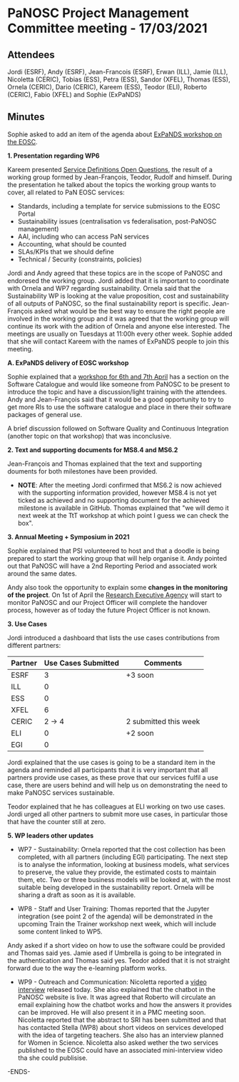 PaNOSC Project Management Committee meeting - 17/03/2021 
========================================================


Attendees
-------
Jordi (ESRF), Andy (ESRF), Jean-Francois (ESRF), Erwan (ILL), Jamie (ILL), Nicoletta (CERIC), Tobias (ESS), Petra (ESS), Sandor (XFEL), Thomas (ESS), Ornela (CERIC), Dario (CERIC), Kareem (ESS), Teodor (ELI), Roberto (CERIC), Fabio (XFEL) and Sophie (ExPaNDS)


Minutes
-------	

Sophie asked to add an item of the agenda about [ExPaNDS workshop on the EOSC](https://indico.desy.de/event/29297/).

**1. Presentation regarding WP6**

Kareem presented [Service Definitions Open Questions](https://github.com/panosc-eu/panosc/blob/master/Work%20Packages/WP6%20EOSC%20Integration/Service%20Definition/Service%20Definition%20-%20%20PMC%20-%20v2.pptx), the result of a working group formed by Jean-François, Teodor, Rudolf and himself. During the presentation he talked about the topics the working group wants to cover, all related to PaN EOSC services:
* Standards, including a template for service submissions to the EOSC Portal
* Sustainability issues (centralisation vs federalisation, post-PaNOSC management)
* AAI, including who can access PaN services
* Accounting, what should be counted
* SLAs/KPIs that we should define
* Technical / Security (constraints, policies)

Jordi and Andy agreed that these topics are in the scope of PaNOSC and endoresed the working group. Jordi added that it is important to coordinate with Ornela and WP7 regarding sustainability. Ornela said that the Sustainability WP is looking at the value proposition, cost and sustainability of all outputs of PaNOSC, so the final sustainability report is specific. Jean-François asked what would be the best way to ensure the right people are involved in the working group and it was agreed that the working group will continue its work with the adition of Ornela and anyone else interested. The meetings are usually on Tuesdays at 11:00h every other week. Sophie added that she will contact Kareem with the names of ExPaNDS people to join this meeting.

**A. ExPaNDS delivery of EOSC workshop**

Sophie explained that a [workshop for 6th and 7th April](https://indico.desy.de/event/29297/) has a section on the Software Catalogue and would like someone from PaNOSC to be present to introduce the topic and have a discussion/light training with the attendees.  Andy and Jean-François said that it would be a good opportunity to try to get more RIs to use the software catalogue and place in there their software packages of general use.

A brief discussion followed on Software Quality and Continuous Integration (another topic on that workshop) that was inconclusive.


**2. Text and supporting documents for MS8.4 and MS6.2**

Jean-François and Thomas explained that the text and supporting douments for both milestones have been provided.

* **NOTE**: After the meeting Jordi confirmed that MS6.2 is now achieved with the supporting information provided, however MS8.4 is not yet ticked as achieved and no supporting document for the achieved milestone is available in GitHub. Thomas explained that "we will demo it next week at the TtT workshop at which point I guess we can check the box". 


**3. Annual Meeting + Symposium in 2021**

Sophie explained that PSI volunteered to host and that a doodle is being prepared to start the working group that will help organise it. Andy pointed out that PaNOSC will have a 2nd Reporting Period and associated work around the same dates.


Andy also took the opportunity to explain some **changes in the monitoring of the project**. On 1st of April the [Research Executive Agency](https://ec.europa.eu/info/departments/research-executive-agency_en) will start to monitor PaNOSC and our Project Officer will complete the handover process, however as of today the future Project Officer is not known.

**3. Use Cases**

Jordi introduced a dashboard that lists the use cases contributions from different partners:

| Partner | Use Cases Submitted | Comments |
| ------- | ------------------- | -------- |
| ESRF  |  3  |  +3 soon |
| ILL   |  0  |   |
| ESS   |  0  |   |
| XFEL  |  6  |   |
| CERIC |  2 -> 4  |  2 submitted this week |
| ELI   |  0  |  +2 soon |
| EGI   |  0  |   | 

Jordi explained that the use cases is going to be a standard item in the agenda and reminded all participants that it is very important that all partners provide use cases, as these prove that our services fulfil a use case, there are users behind and will help us on demonstrating the need to make PaNOSC services sustainable.

Teodor explained that he has colleagues at ELI working on two use cases. Jordi urged all other partners to submit more use cases, in particular those that have the counter still at zero.


**5. WP leaders other updates**

* WP7 - Sustainability: Ornela reported that the cost collection has been completed, with all partners (including EGI) participating. The next step is to analyse the information, looking at business models, what services to preserve, the value they provide, the estimated costs to maintain them, etc. Two or three business models will be looked at, with the most suitable being developed in the sustainability report. Ornela will be sharing a draft as soon as it is available.

* WP8 - Staff and User Training: Thomas reported that the Jupyter integration (see point 2 of the agenda)  will be demonstrated in the upcoming Train the Trainer workshop next week, which will include some content linked to WP5.

Andy asked if a short video on how to use the software could be provided and Thomas said yes. 
Jamie ased if Umbrella is going to be integrated in the authentication and Thomas said yes. Teodor added that it is not straight forward due to the way the e-learning platform works.

* WP9 - Outreach and Communication: Nicoletta reported a [video interview]( https://bit.ly/McStasScript-for-x-ray-telescope-simulations) released today.
She also explained that the chatbot in the PaNOSC website is live. It was agreed that Roberto will circulate an email explaining how the chatbot works and how the answers it provides can be improved. He will also present it in a PMC meeting soon. Nicoletta reported that the abstract to SRI has been submitted and that has contacted Stella (WP8) about short videos on services developed with the idea of targeting teachers. She also has an interview planned for Women in Science. Nicoletta also asked wether the two services published to the EOSC could have an associated mini-interview video tha she could publisise.



-ENDS-
